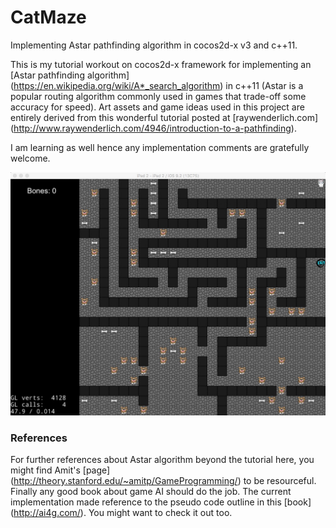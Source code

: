# CatMaze
Implementing Astar pathfinding algorithm in cocos2d-x v3 and c++11.

This is my tutorial workout on cocos2d-x framework for implementing an
[Astar pathfinding algorithm] (https://en.wikipedia.org/wiki/A*_search_algorithm) in c++11 (Astar is a popular routing algorithm
commonly used in games that trade-off some accuracy for speed). Art assets and game ideas used in this project are entirely derived
from this wonderful tutorial posted at [raywenderlich.com] (http://www.raywenderlich.com/4946/introduction-to-a-pathfinding).

I am learning as well hence any implementation comments are gratefully welcome.

![alt text][screenshot]

[screenshot]: https://raw.githubusercontent.com/bennyk/CatMaze/master/screen.jpg

### References

For further references about Astar algorithm beyond the tutorial here, you might find Amit's [page] (http://theory.stanford.edu/~amitp/GameProgramming/) to be resourceful. Finally any good book about game AI should do the job. The current implementation made reference to the pseudo code outline in this [book] (http://ai4g.com/). You might want to check it out too.
